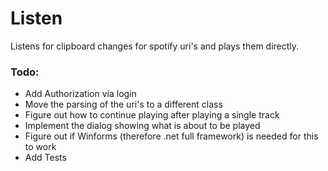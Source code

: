 # Listen 

Listens for clipboard changes for spotify uri's and plays them directly.

### Todo:
- Add Authorization via login
- Move the parsing of the uri's to a different class
- Figure out how to continue playing after playing a single track
- Implement the dialog showing what is about to be played
- Figure out if Winforms (therefore .net full framework) is needed for this to work
- Add Tests